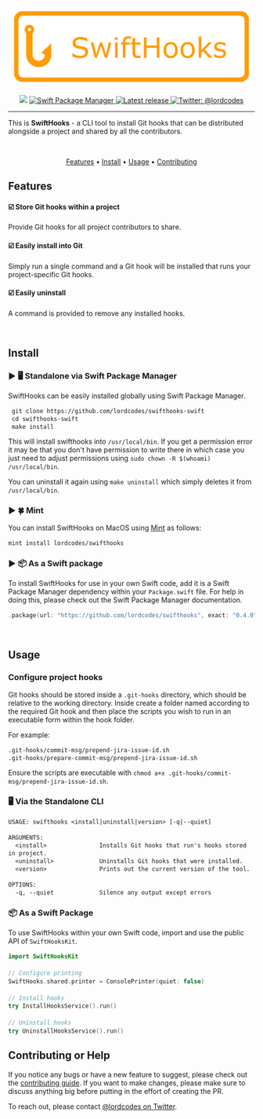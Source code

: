 <p align="center">
    <img src="Art/logo.png" width="500" max-width="90%" alt="SwiftHooks" />
</p>

<p align="center">
    <img src="https://img.shields.io/badge/Swift-5.6-orange.svg" />
    <a href="https://swift.org/package-manager">
        <img src="https://img.shields.io/badge/swiftpm-compatible-brightgreen.svg?style=flat" alt="Swift Package Manager" />
    </a>
     <a href="https://github.com/lordcodes/swifthooks/releases/latest">
         <img src="https://img.shields.io/github/release/lordcodes/swifthooks.svg?style=flat" alt="Latest release" />
     </a>
    <a href="https://twitter.com/lordcodes">
        <img src="https://img.shields.io/badge/twitter-@lordcodes-blue.svg?style=flat" alt="Twitter: @lordcodes" />
    </a>
</p>

---

This is **SwiftHooks** - a CLI tool to install Git hooks that can be distributed alongside a project and shared by all the contributors.

&nbsp;

<p align="center">
    <a href="#features">Features</a> • <a href="#install">Install</a> • <a href="#usage">Usage</a> • <a href="#contributing-or-help">Contributing</a>
</p>

## Features

#### ☑️ Store Git hooks within a project

Provide Git hooks for all project contributors to share.

#### ☑️ Easily install into Git

Simply run a single command and a Git hook will be installed that runs your project-specific Git hooks.

#### ☑️ Easily uninstall

A command is provided to remove any installed hooks.

&nbsp;

## Install

### ▶︎ 🖥 Standalone via Swift Package Manager

SwiftHooks can be easily installed globally using Swift Package Manager.

```terminal
 git clone https://github.com/lordcodes/swifthooks-swift
 cd swifthooks-swift
 make install
```

This will install swifthooks into `/usr/local/bin`. If you get a permission error it may be that you don't have permission to write there in which case you just need to adjust permissions using `sudo chown -R $(whoami) /usr/local/bin`.

You can uninstall it again using `make uninstall` which simply deletes it from `/usr/local/bin`.

### ▶︎ 🍀 Mint

You can install SwiftHooks on MacOS using [Mint](https://github.com/yonaskolb/Mint) as follows:

```terminal
mint install lordcodes/swifthooks
```

### ▶︎ 📦 As a Swift package

To install SwiftHooks for use in your own Swift code, add it is a Swift Package Manager dependency within your `Package.swift` file. For help in doing this, please check out the Swift Package Manager documentation.

```swift
.package(url: "https://github.com/lordcodes/swifthooks", exact: "0.4.0")
```

&nbsp;

## Usage

### Configure project hooks

Git hooks should be stored inside a `.git-hooks` directory, which should be relative to the working directory. Inside create a folder named according to the required Git hook and then place the scripts you wish to run in an executable form within the hook folder.

For example:

```terminal
.git-hooks/commit-msg/prepend-jira-issue-id.sh
.git-hooks/prepare-commit-msg/prepend-jira-issue-id.sh
```

Ensure the scripts are executable with `chmod a+x .git-hooks/commit-msg/prepend-jira-issue-id.sh`.

### 🖥 Via the Standalone CLI

```terminal
USAGE: swifthooks <install|uninstall|version> [-q|--quiet]

ARGUMENTS:
  <install>               Installs Git hooks that run's hooks stored in project.
  <uninstall>             Uninstalls Git hooks that were installed.
  <version>               Prints out the current version of the tool.

OPTIONS:
  -q, --quiet             Silence any output except errors 
```

### 📦 As a Swift Package

To use SwiftHooks within your own Swift code, import and use the public API of `SwiftHooksKit`.

```swift
import SwiftHooksKit

// Configure printing
SwiftHooks.shared.printer = ConsolePrinter(quiet: false)

// Install hooks
try InstallHooksService().run()

// Uninstall hooks
try UninstallHooksService().run()
```

## Contributing or Help

If you notice any bugs or have a new feature to suggest, please check out the [contributing guide](https://github.com/lordcodes/swifthooks/blob/master/CONTRIBUTING.md). If you want to make changes, please make sure to discuss anything big before putting in the effort of creating the PR.

To reach out, please contact [@lordcodes on Twitter](https://twitter.com/lordcodes).
